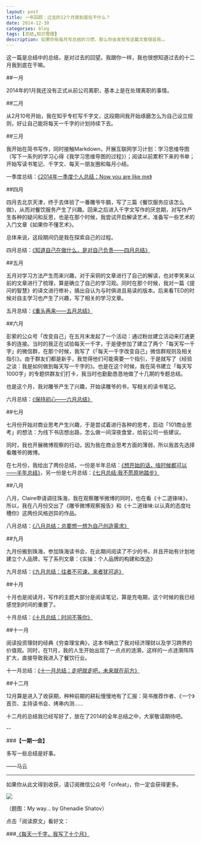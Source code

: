 ```yaml
---
layout: post
title: 一年回顾：过去的12个月我到底在干什么？
date: 2014-12-30
categories: blog
tags: [总结,知识管理]
description: 如果你有每月写总结的习惯，那么你会发觉写这篇文章很容易。。
---
```


这一篇是总结中的总结，是对过去的回望。我跟你一样，我也很想知道过去的十二月我到底在干嘛。

##一月

2014年的1月我还没有正式从前公司离职，基本上是在处理离职的事情。

##二月

从2月10号开始，我在知乎专栏写千字文，这段期间我开始琢磨怎么为自己设立规则，好让自己能将每天一千字的计划持续下去。

##三月

我开始在简书写作，同时接触Markdown，开展互联网学习计划：学习思维导图（写下一系列的学习心得《我学习思维导图的过程》）；阅读以前累积下来的书单；开始写读书笔记、千字文、每天一朋友圈和每月小结。

一季度总结：[《2014年一季度个人总结：Now you are like me》](http://xiaoyan.work/2014/03/28/2014-03-28-summary-of-march/)

##四月

四月去北京天津，终于去体验了一番雕爷牛腩，写了三篇《餐饮服务应该怎么做》，从而对餐饮服务产生了兴趣。回来之后进入千字文写作的厌怠期，对写作产生各种的疑问和反思，也是在那个时候，我尝试开启解读艺术，准备写一些艺术的入门文章《如果你不懂艺术》。

总体来说，这段期间仍是我在探索自己的过程。

四月总结：[《知道自己在做什么，是对自己负责——四月总结》](http://xiaoyan.work/2014/05/01/2014-05-01-summary-of-April/)

##五月

五月对学习方法产生而来兴趣，对于采铜的文章进行了自己的解读，也对李笑来以前的文章进行了梳理，算是确立了自己的学习观。同时在那个时候，我对一篇《提问的智慧》的译文进行修补，搞出自认为与时俱进且易读的版本。后来看TED的时候对自主学习也产生了兴趣，写了相关的学习文章。

五月总结：[《重头再来——五月总结》](http://xiaoyan.work/2014/06/01/2014-06-02-summary-of-may/)

##六月

彭萦的公众号「改变自己」在五月末发起了一个活动：通过粉丝建立活动来打通更多的连接。当时的我正在试验每天一千字，于是便参加了建立了两个「每天写一千字」的微信群，在那个时候，我写了《「每天一千字改变自己」微信群规则及相关指引》。由于群友们都是新手，我觉得他们可能需要一个指引，于是就写了《经验之谈：我是如何做到每天写一千字的》。也是在这个时候，我在简书建立「每天写1000字」的专题供群友们打卡，我当时也勤勤恳恳地做了十几期的专题总结。

也是这个月，我对雕爷产生了兴趣，开始读雕爷的书，写相关的读书笔记。

六月总结：[《保持初心——六月总结》](http://xiaoyan.work/2014/07/01/2014-07-01-summary-of-June/)

##七月

七月份开始对商业思考产生兴趣，于是尝试着进行各种的思考，启动「101商业思考」的想法：为线下书店想出路，怎么做一间深夜食堂，给前公司一些建议。

同时，我也开展微博观察的行动，因为我在商业思考方面的薄弱，所以我首先选择看雕爷的微博。

在七月份，我给出了两份总结，一份是半年总结：[《想开始的话，啥时候都可以——半年总结》](http://xiaoyan.work/2014/07/19/2014-07-19-halfyear-y/)，另一份是七月总结：[《七月总结:我不愿原地踏步》](http://xiaoyan.work/2014/08/02/2014-08-02-summary-of-july/)

##八月

八月，Claire申请调往珠海，我在观察雕爷微博的同时，也在看《十二道锋味》，所以，我在八月份交出了《雕爷微博观察报告》和《十二道锋味:以认真的态度吐槽你》这两份风格迥异的作品。

八月总结：[《八月总结：总要想一想为自己创造需求》](http://xiaoyan.work/2014/09/01/2014-09-01-summary-of-August/)

##九月

九月份搬到珠海，参加珠海读书会，在此期间阅读了不少的书，并且开始有计划地建立个人品牌，写了系列文章：《实操：个人品牌的构建和改造》

九月总结：[《九月总结：往者不可谏，来者犹可追》](http://xiaoyan.work/2014/10/01/2014-10-01-summary-of-September/)

##十月

十月也是阅读月，写作的主题大部分是阅读笔记，算是充电期，这个时候的我已经感觉到时间的重要了。

十月总结：[《十月总结：时间不等你》](http://xiaoyan.work/2014/11/01/2014-11-01-summary-of-October/)

##十一月

阅读投资理财的经典《穷查理宝典》，这本书确立了我对经济理财以及学习跨界的价值观。同时，在11月，我的人生开始出现了一点点的涟漪，这样的一点涟漪阵阵扩大，直接导致我进入了餐饮行业。

十一月总结：[《十一月总结：走吧就走吧，未来就在前方》](http://xiaoyan.work/2014/12/01/2014-12-01-summary-of-November/)

##十二月

12月算是进入了收获期，种种前期的耕耘慢慢地有了汇报：简书推荐作者、《一个》首页、主持读书会、烤串内测……

十二月的总结我已经写好了，放在了2014的全年总结之中，大家敬请期待吧。

--

###**【一期一会】**

多写一些总结是好事。

——马云


----

如果你从此文得到收获，请订阅微信公众号「cnfeat」，你一定会获得更多。

![](http://7d9mjz.com1.z0.glb.clouddn.com/2014-12-15.jpg)

（题图：My way... by Ghenadie Shatov）

点击「阅读原文」看好文：

###[《每天一千字，我写了十个月》](http://xiaoyan.work/2014/12/25/2014-12-25-1000-everyday-10months/)







